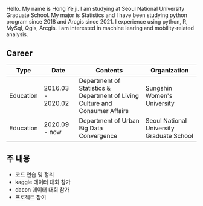 

Hello. My name is Hong Ye ji. I am studying at Seoul National University Graduate School.
My major is Statistics and I have been studying python program since 2018 and Arcgis since 2021.
I experience using python, R, MySql, Qgis, Arcgis. I am interested in machine learing and mobility-related analysis.


## Career

|Type | Date |  Contents  | Organization |
| ------ | ------ | ------ | ------ |
| Education | 2016.03 - 2020.02 | Department of Statistics & Department of Living Culture and Consumer Affairs | Sungshin Women's University
| Education | 2020.09 - now | Department of Urban Big Data Convergence | Seoul National University Graduate School


## 주 내용

- 코드 연습 및 정리
- kaggle 데이터 대회 참가
- dacon 데이터 대회 참가
- 프로젝트 참여
